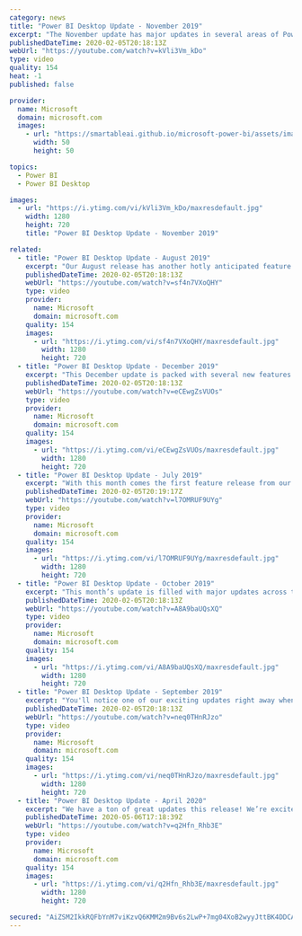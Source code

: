 ```yaml
---
category: news
title: "Power BI Desktop Update - November 2019"
excerpt: "The November update has major updates in several areas of Power BI Desktop. There's a new, modern ribbon that aligns Power BI Desktop with Office and adds more functionality. We're also adding a new visual, the decomposition tree, which is one of the most requested ideas on ideas.powerbi.com. AI functions"
publishedDateTime: 2020-02-05T20:18:13Z
webUrl: "https://youtube.com/watch?v=kVli3Vm_kDo"
type: video
quality: 154
heat: -1
published: false

provider:
  name: Microsoft
  domain: microsoft.com
  images:
    - url: "https://smartableai.github.io/microsoft-power-bi/assets/images/organizations/microsoft.com-50x50.jpg"
      width: 50
      height: 50

topics:
  - Power BI
  - Power BI Desktop

images:
  - url: "https://i.ytimg.com/vi/kVli3Vm_kDo/maxresdefault.jpg"
    width: 1280
    height: 720
    title: "Power BI Desktop Update - November 2019"

related:
  - title: "Power BI Desktop Update - August 2019"
    excerpt: "Our August release has another hotly anticipated feature from the Microsoft Business Application Summit, grouping. Grouping in reports, similar to PowerPoint's grouping, lets you easily organize groups of visuals to move and resize them as a set. This month's release also has some updates to our newest"
    publishedDateTime: 2020-02-05T20:18:13Z
    webUrl: "https://youtube.com/watch?v=sf4n7VXoQHY"
    type: video
    provider:
      name: Microsoft
      domain: microsoft.com
    quality: 154
    images:
      - url: "https://i.ytimg.com/vi/sf4n7VXoQHY/maxresdefault.jpg"
        width: 1280
        height: 720
  - title: "Power BI Desktop Update - December 2019"
    excerpt: "This December update is packed with several new features! In preview, we have the new Customize theme dialog that allows you to tweak common theme settings without having to write or modify a JSON file! Additionally, we now allow you to export the current theme as a JSON so you can easily share, reuse,"
    publishedDateTime: 2020-02-05T20:18:13Z
    webUrl: "https://youtube.com/watch?v=eCEwgZsVUOs"
    type: video
    provider:
      name: Microsoft
      domain: microsoft.com
    quality: 154
    images:
      - url: "https://i.ytimg.com/vi/eCEwgZsVUOs/maxresdefault.jpg"
        width: 1280
        height: 720
  - title: "Power BI Desktop Update - July 2019"
    excerpt: "With this month comes the first feature release from our announcements at Microsoft Business Application Summit, Icon sets, which also addresses our current #1 idea on ideas.powerbi.com. On top of this major update, we have incremental improvements for many of our existing features, such as a counts"
    publishedDateTime: 2020-02-05T20:19:17Z
    webUrl: "https://youtube.com/watch?v=l7OMRUF9UYg"
    type: video
    provider:
      name: Microsoft
      domain: microsoft.com
    quality: 154
    images:
      - url: "https://i.ytimg.com/vi/l7OMRUF9UYg/maxresdefault.jpg"
        width: 1280
        height: 720
  - title: "Power BI Desktop Update - October 2019"
    excerpt: "This month’s update is filled with major updates across the whole product. In the data preparation area, we’ve introduced query diagnostics, which allow you to see what queries are being run behind the scenes. On the reporting side, we are taking a huge step forward in terms of real-time reporting, with"
    publishedDateTime: 2020-02-05T20:18:13Z
    webUrl: "https://youtube.com/watch?v=A8A9baUQsXQ"
    type: video
    provider:
      name: Microsoft
      domain: microsoft.com
    quality: 154
    images:
      - url: "https://i.ytimg.com/vi/A8A9baUQsXQ/maxresdefault.jpg"
        width: 1280
        height: 720
  - title: "Power BI Desktop Update - September 2019"
    excerpt: "You'll notice one of our exciting updates right away when creating new reports with the September update of Power BI Desktop, a new, modern default theme! Not only do we have a new default theme, but we've more than doubled the number of built-in theme options for your report. If you're a theme author,"
    publishedDateTime: 2020-02-05T20:18:13Z
    webUrl: "https://youtube.com/watch?v=neq0THnRJzo"
    type: video
    provider:
      name: Microsoft
      domain: microsoft.com
    quality: 154
    images:
      - url: "https://i.ytimg.com/vi/neq0THnRJzo/maxresdefault.jpg"
        width: 1280
        height: 720
  - title: "Power BI Desktop Update - April 2020"
    excerpt: "We have a ton of great updates this release! We’re excited to announce a new visual personalization feature to allow your end-users to explore and personalize visuals all within the consumption view of a report! Also this month, if you’re interested in fast refresh scenarios, you will find these new"
    publishedDateTime: 2020-05-06T17:18:39Z
    webUrl: "https://youtube.com/watch?v=q2Hfn_Rhb3E"
    type: video
    provider:
      name: Microsoft
      domain: microsoft.com
    quality: 154
    images:
      - url: "https://i.ytimg.com/vi/q2Hfn_Rhb3E/maxresdefault.jpg"
        width: 1280
        height: 720

secured: "AiZSM2IkkRQFbYnM7viKzvQ6KMM2m9Bv6s2LwP+7mg04XoB2wyyJttBK4DDCAo5W6lkuAETLvEcUy6jHsj+T+kGa2BPWzgXA1xEAVchj/0jNcRgM9isCtnvv65hfATXJN4+TWJbD6s8LXUEK7A1HcQzHbeKjvSOfvc7vjvKXZdWFt+zWK1z/p54sZsoIVfCvtyLpiJuD35DQu6h+3Z5tWnOXtJ+EfIaq1OLVTlmI7dFm5nmrniq1W0MbVvuj9knwFxr5Do1OiJMq6cSPuYCX8vmpH9dk3hr44/R0FWxFoON/z7ZbJglwc/1rnFV16gY1mi0N6O/SviWSypFqvooKRQ==;Yg5Rz5IirS7OWpOClsZQag=="
---
```


